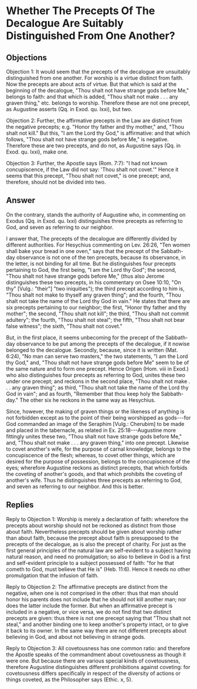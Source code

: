 # Whether The Precepts Of The Decalogue Are Suitably Distinguished From One Another?

## Objections

Objection 1: It would seem that the precepts of the decalogue are unsuitably distinguished from one another. For worship is a virtue distinct from faith. Now the precepts are about acts of virtue. But that which is said at the beginning of the decalogue, "Thou shalt not have strange gods before Me," belongs to faith: and that which is added, "Thou shalt not make . . . any graven thing," etc. belongs to worship. Therefore these are not one precept, as Augustine asserts (Qq. in Exod. qu. lxxi), but two.

Objection 2: Further, the affirmative precepts in the Law are distinct from the negative precepts; e.g. "Honor thy father and thy mother," and, "Thou shalt not kill." But this, "I am the Lord thy God," is affirmative: and that which follows, "Thou shalt not have strange gods before Me," is negative. Therefore these are two precepts, and do not, as Augustine says (Qq. in Exod. qu. lxxi), make one.

Objection 3: Further, the Apostle says (Rom. 7:7): "I had not known concupiscence, if the Law did not say: 'Thou shalt not covet.'" Hence it seems that this precept, "Thou shalt not covet," is one precept; and, therefore, should not be divided into two.

## Answer

On the contrary, stands the authority of Augustine who, in commenting on Exodus (Qq. in Exod. qu. lxxi) distinguishes three precepts as referring to God, and seven as referring to our neighbor.

I answer that, The precepts of the decalogue are differently divided by different authorities. For Hesychius commenting on Lev. 26:26, "Ten women shall bake your bread in one oven," says that the precept of the Sabbath-day observance is not one of the ten precepts, because its observance, in the letter, is not binding for all time. But he distinguishes four precepts pertaining to God, the first being, "I am the Lord thy God"; the second, "Thou shalt not have strange gods before Me," (thus also Jerome distinguishes these two precepts, in his commentary on Osee 10:10, "On thy" [Vulg.: "their"] "two iniquities"); the third precept according to him is, "Thou shalt not make to thyself any graven thing"; and the fourth, "Thou shalt not take the name of the Lord thy God in vain." He states that there are six precepts pertaining to our neighbor; the first, "Honor thy father and thy mother"; the second, "Thou shalt not kill"; the third, "Thou shalt not commit adultery"; the fourth, "Thou shalt not steal"; the fifth, "Thou shalt not bear false witness"; the sixth, "Thou shalt not covet."

But, in the first place, it seems unbecoming for the precept of the Sabbath-day observance to be put among the precepts of the decalogue, if it nowise belonged to the decalogue. Secondly, because, since it is written (Mat. 6:24), "No man can serve two masters," the two statements, "I am the Lord thy God," and, "Thou shalt not have strange gods before Me" seem to be of the same nature and to form one precept. Hence Origen (Hom. viii in Exod.) who also distinguishes four precepts as referring to God, unites these two under one precept; and reckons in the second place, "Thou shalt not make . . . any graven thing"; as third, "Thou shalt not take the name of the Lord thy God in vain"; and as fourth, "Remember that thou keep holy the Sabbath-day." The other six he reckons in the same way as Hesychius.

Since, however, the making of graven things or the likeness of anything is not forbidden except as to the point of their being worshipped as gods---for God commanded an image of the Seraphim [Vulg.: Cherubim] to be made and placed in the tabernacle, as related in Ex. 25:18---Augustine more fittingly unites these two, "Thou shalt not have strange gods before Me," and, "Thou shalt not make . . . any graven thing," into one precept. Likewise to covet another's wife, for the purpose of carnal knowledge, belongs to the concupiscence of the flesh; whereas, to covet other things, which are desired for the purpose of possession, belongs to the concupiscence of the eyes; wherefore Augustine reckons as distinct precepts, that which forbids the coveting of another's goods, and that which prohibits the coveting of another's wife. Thus he distinguishes three precepts as referring to God, and seven as referring to our neighbor. And this is better.

## Replies

Reply to Objection 1: Worship is merely a declaration of faith: wherefore the precepts about worship should not be reckoned as distinct from those about faith. Nevertheless precepts should be given about worship rather than about faith, because the precept about faith is presupposed to the precepts of the decalogue, as is also the precept of charity. For just as the first general principles of the natural law are self-evident to a subject having natural reason, and need no promulgation; so also to believe in God is a first and self-evident principle to a subject possessed of faith: "for he that cometh to God, must believe that He is" (Heb. 11:6). Hence it needs no other promulgation that the infusion of faith.

Reply to Objection 2: The affirmative precepts are distinct from the negative, when one is not comprised in the other: thus that man should honor his parents does not include that he should not kill another man; nor does the latter include the former. But when an affirmative precept is included in a negative, or vice versa, we do not find that two distinct precepts are given: thus there is not one precept saying that "Thou shalt not steal," and another binding one to keep another's property intact, or to give it back to its owner. In the same way there are not different precepts about believing in God, and about not believing in strange gods.

Reply to Objection 3: All covetousness has one common ratio: and therefore the Apostle speaks of the commandment about covetousness as though it were one. But because there are various special kinds of covetousness, therefore Augustine distinguishes different prohibitions against coveting: for covetousness differs specifically in respect of the diversity of actions or things coveted, as the Philosopher says (Ethic. x, 5).